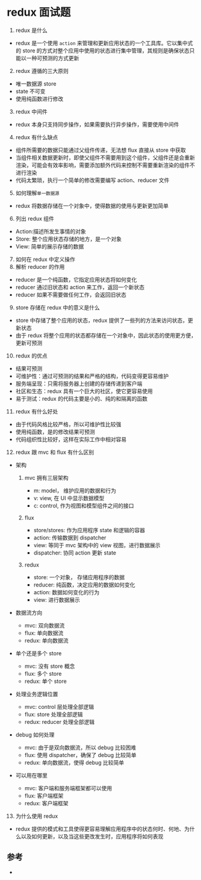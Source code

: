# redux 面试题

1. redux 是什么

- redux 是一个使用 `action` 来管理和更新应用状态的一个工具库。它以集中式的 store 的方式对整个应用中使用的状态进行集中管理，其规则是确保状态只能以一种可预测的方式更新

2. redux 遵循的三大原则

- 唯一数据源 store
- state 不可变
- 使用纯函数进行修改

3. redux 中间件

- redux 本身只支持同步操作，如果需要执行异步操作，需要使用中间件

4. redux 有什么缺点

- 组件所需要的数据只能通过父组件传递，无法想 flux 直接从 store 中获取
- 当组件相关数据更新时，即使父组件不需要用到这个组件，父组件还是会重新渲染，可能会有效率影响，需要添加额外代码来控制不需要重新渲染的组件不进行渲染
- 代码太繁琐，执行一个简单的修改需要编写 action、reducer 文件

5. 如何理解`单一数据源`

- redux 将数据存储在一个对象中，使得数据的使用与更新更加简单

6. 列出 redux 组件

- Action:描述所发生事情的对象
- Store: 整个应用状态存储的地方，是一个对象
- View: 简单的展示存储的数据

7. 如何在 redux 中定义操作
8. 解析 reducer 的作用

- reducer 是一个纯函数，它指定应用状态将如何变化
- reducer 通过旧状态和 action 来工作，返回一个新状态
- reducer 如果不需要做任何工作，会返回旧状态

9. store 存储在 redux 中的意义是什么

- store 中存储了整个应用的状态，redux 提供了一些列的方法来访问状态，更新状态
- 由于 redux 将整个应用的状态都存储在一个对象中，因此状态的使用更方便，更新可预测

10. redux 的优点

- 结果可预测
- 可维护性：通过可预测的结果和严格的结构，代码变得更容易维护
- 服务端呈现：只需将服务器上创建的存储传递到客户端
- 社区和生态：redux 具有一个巨大的社区，使它更容易使用
- 易于测试：redux 的代码主要是小的、纯的和隔离的函数

11. redux 有什么好处

- 由于代码风格比较严格，所以可维护性比较强
- 使用纯函数，是的修改结果可预测
- 代码组织性比较好，这样在实际工作中相对容易

12. redux 跟 mvc 和 flux 有什么区别

- 架构

  1. mvc 拥有三层架构

     - m: model， 维护应用的数据和行为
     - v: view, 在 UI 中显示数据模型
     - c: control, 作为视图和模型组件之间的接口

  2. flux

     - store/stores: 作为应用程序 state 和逻辑的容器
     - action: 传输数据到 dispatcher
     - view: 等同于 mvc 架构中的 view 视图，进行数据展示
     - dispatcher: 协同 action 更新 state

  3. redux

     - store: 一个对象， 存储应用程序的数据
     - reducer: 纯函数，决定应用的数据如何变化
     - action: 数据如何变化的行为
     - view: 进行数据展示

- 数据流方向

  - mvc: 双向数据流
  - flux: 单向数据流
  - redux: 单向数据流

- 单个还是多个 store

  - mvc: 没有 store 概念
  - flux: 多个 store
  - redux: 单个 store

- 处理业务逻辑位置

  - mvc: control 层处理全部逻辑
  - flux: store 处理全部逻辑
  - redux: reducer 处理全部逻辑

- debug 如何处理

  - mvc: 由于是双向数据流，所以 debug 比较困难
  - flux: 使用 dispatcher，确保了 debug 比较简单
  - redux: 单向数据流，使得 debug 比较简单

- 可以用在哪里

  - mvc: 客户端和服务端框架都可以使用
  - flux: 客户端框架
  - redux: 客户端框架

13. 为什么使用 redux

- redux 提供的模式和工具使得更容易理解应用程序中的状态何时、何地、为什么以及如何更新，以及当这些更改发生时，应用程序将如何表现

## 参考

- [](https://blog.csdn.net/wangtao2536/article/details/117806530?spm=1001.2014.3001.5501)

